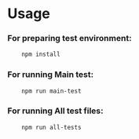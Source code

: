 # Usage
### For preparing test environment:

```bash
    npm install
```

### For running Main test:

```bash
    npm run main-test
```

### For running All test files:

```bash
    npm run all-tests
```
